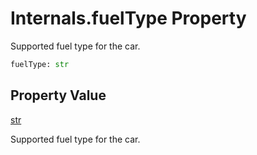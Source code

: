 # Internals.fuelType Property
Supported fuel type for the car.

```Python
fuelType: str
```

## Property Value
[str](https://docs.python.org/3/library/functions.html#func-str)

Supported fuel type for the car.